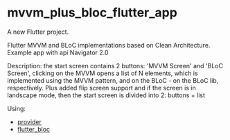 # mvvm_plus_bloc_flutter_app

A new Flutter project.

Flutter MVVM and BLoC implementations based on Clean Architecture. Example app with api Navigator 2.0

Description:
the start screen contains 2 buttons: 'MVVM Screen' and 'BLoC Screen', clicking on the MVVM opens a list of N elements, which is implemented using the MVVM pattern, and on the BLoC - on the BLoC lib, respectively. Plus added flip screen support and if the screen is in landscape mode, then the start screen is divided into 2: buttons + list

Using:
- [provider](https://pub.dev/packages/provider)
- [flutter_bloc](https://pub.dev/packages/flutter_bloc)